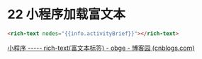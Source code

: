 # 22 小程序加载富文本

```html
<rich-text nodes="{{info.activityBrief}}"></rich-text>
```



[小程序 ----- rich-text(富文本标签) - obge - 博客园 (cnblogs.com)](https://www.cnblogs.com/obge/p/13735798.html)

